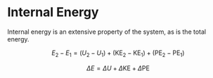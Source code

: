 # Internal Energy

Internal energy is an extensive property of the system, as is the total energy.

$$
E_{2}-E_{1}=\left(U_{2}-U_{1}\right)+\left(\mathrm{KE}_{2}-\mathrm{KE}_{1}\right)+\left(\mathrm{PE}_{2}-\mathrm{PE}_{1}\right)
$$

$$
\Delta E=\Delta U+\Delta \mathrm{KE}+\Delta \mathrm{PE}
$$
